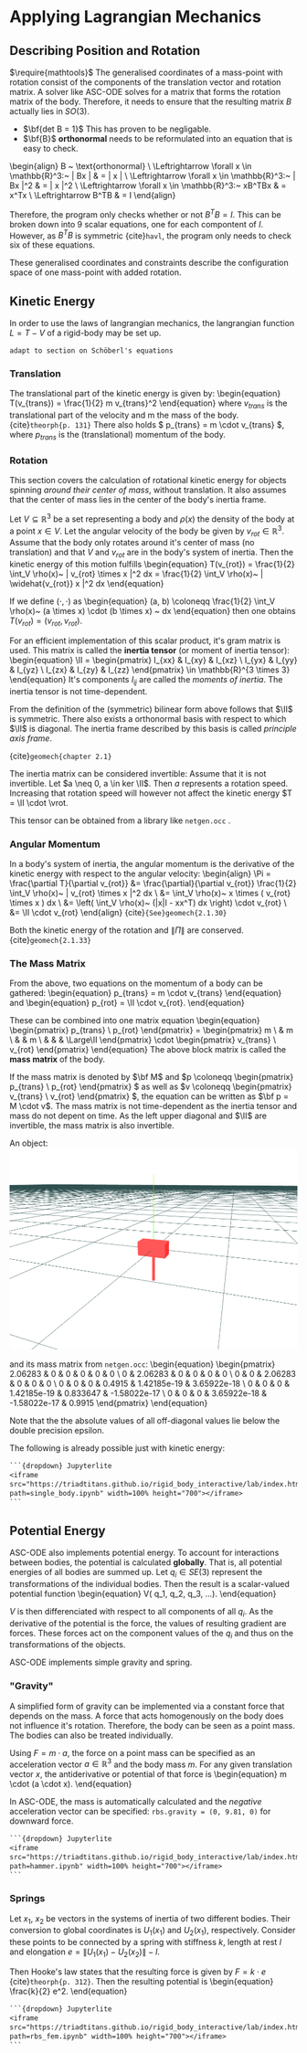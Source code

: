 # Applying Lagrangian Mechanics

## Describing Position and Rotation
$\require{mathtools}$
The generalised coordinates of a mass-point with rotation consist of the components of the translation vector and rotation matrix.
A solver like ASC-ODE solves for a matrix that forms the rotation matrix of the body.
Therefore, it needs to ensure that the resulting matrix $B$ actually lies in $SO(3)$.

 - $\bf{det B = 1}$ This has proven to be negligable.
 - $\bf{B}$ **orthonormal** needs to be reformulated into an equation that is easy to check.

\begin{align}
    B ~ \text{orthonormal} \\
    \Leftrightarrow \forall x \in \mathbb{R}^3:~ \| Bx \| & = \| x \| \\
    \Leftrightarrow \forall x \in \mathbb{R}^3:~ \| Bx \|^2 & = \| x \|^2 \\
    \Leftrightarrow \forall x \in \mathbb{R}^3:~ xB^TBx & = x^Tx \\
    \Leftrightarrow B^TB & = I
\end{align}

Therefore, the program only checks whether or not $B^TB = I$.
This can be broken down into 9 scalar equations, one for each compontent of $I$.
However, as $B^TB$ is symmetric {cite}`havl`, the program only needs to check six of these equations.

These generalised coordinates and constraints describe the configuration space of one mass-point with added rotation.


## Kinetic Energy

In order to use the laws of langrangian mechanics, the langrangian function $L = T - V$ of a rigid-body may be set up.
<!-- Let $ U(t)(x) = (t) + R(t) \cdot x \in SE(3) $. (See [](inertiaframes).) -->
```{admonition} TODO
adapt to section on Schöberl's equations
```

### Translation

The translational part of the kinetic energy is given by:
\begin{equation}
    T(v_{trans}) = \frac{1}{2} m v_{trans}^2
\end{equation}
where $v_{trans}$ is the translational part of the velocity and m the mass of the body.
{cite}`theorph{p. 131}`
There also holds $ p_{trans} = m \cdot v_{trans} $, where $p_{trans}$ is the (translational) momentum of the body.

### Rotation

This section covers the calculation of rotational kinetic energy for objects spinning *around their center of mass*,
without translation. It also assumes that the center of mass lies in the center of the body's inertia frame.

Let $V \subseteq \mathbb{R}^3$ be a set representing a body and $\rho(x)$ the density of the body at a point $x \in V$.
Let the angular velocity of the body be given by $v_{rot} \in \mathbb{R}^3$.
Assume that the body only rotates around it's center of mass (no translation) and that $V$ and $v_{rot}$ are in the body's system of inertia.
Then the kinetic energy of this motion fulfills
\begin{equation}
    T(v_{rot}) = \frac{1}{2} \int_V \rho(x)~ | v_{rot} \times x |^2 dx
               = \frac{1}{2} \int_V \rho(x)~ | \widehat{v_{rot}} x |^2 dx
\end{equation}

If we define $(\cdot, \cdot)$ as
\begin{equation}
    (a, b) \coloneqq \frac{1}{2} \int_V \rho(x)~ (a \times x) \cdot (b \times x) ~ dx
\end{equation}
then one obtains $T(v_{rot}) = (v_{rot}, v_{rot})$.

For an efficient implementation of this scalar product, it's gram matrix is used.
This matrix is called the **inertia tensor** (or moment of inertia tensor):
$\newcommand{\II}[0]{{\mathbb{I}}}$
\begin{equation}
    \II = \begin{pmatrix}
              I_{xx} & I_{xy} & I_{xz} \\
              I_{yx} & I_{yy} & I_{yz} \\
              I_{zx} & I_{zy} & I_{zz}
          \end{pmatrix} \in \mathbb{R}^{3 \times 3}
\end{equation}
It's components $I_{ij}$ are called the *moments of inertia*.
The inertia tensor is not time-dependent.

From the definition of the (symmetric) bilinear form above follows that $\II$ is symmetric.
There also exists a orthonormal basis with respect to which $\II$ is diagonal.
The inertia frame described by this basis is called *principle axis frame*.

{cite}`geomech{chapter 2.1}`

The inertia matrix can be considered invertible:
Assume that it is not invertible. Let $a \neq 0, a \in ker \II$. Then $a$ represents a rotation speed.
Increasing that rotation speed will however not affect the kinetic energy $T = \II \cdot \vrot.

This tensor can be obtained from a library like `netgen.occ` .

### Angular Momentum

In a body's system of inertia, the angular momentum is the derivative of the kinetic energy with respect to the angular velocity:
\begin{align}
    \Pi = \frac{\partial T}{\partial v_{rot}}
        &= \frac{\partial}{\partial v_{rot}} \frac{1}{2} \int_V \rho(x)~ | v_{rot} \times x |^2 dx \\
        &= \int_V \rho(x)~ x \times ( v_{rot} \times x ) dx \\
        &= \left( \int_V \rho(x)~ (|x|I - xx^T) dx \right) \cdot v_{rot} \\
        &= \II \cdot v_{rot}
\end{align}
{cite}`{See}geomech{2.1.30}`

Both the kinetic energy of the rotation and $\| \Pi \|$ are conserved. {cite}`geomech{2.1.33}`

### The Mass Matrix

From the above, two equations on the momentum of a body can be gathered:
\begin{equation}
    p_{trans} = m \cdot v_{trans}
\end{equation}
and
\begin{equation}
    p_{rot} = \II \cdot v_{rot}.
\end{equation}

These can be combined into one matrix equation
\begin{equation}
    \begin{pmatrix}
        p_{trans} \\
        p_{rot}
    \end{pmatrix}
    =
    \begin{pmatrix}
        m \\
         & m \\
         &   & m \\
         &   &   & \Large\II
    \end{pmatrix}
    \cdot
    \begin{pmatrix}
        v_{trans} \\
        v_{rot}
    \end{pmatrix}
\end{equation}
The above block matrix is called the **mass matrix** of the body.

If the mass matrix is denoted by $\bf M$ and $p \coloneqq \begin{pmatrix} p_{trans} \\ p_{rot} \end{pmatrix} $ as well as
$v \coloneqq \begin{pmatrix} v_{trans} \\ v_{rot} \end{pmatrix} $, the equation can be written as $\bf p = M \cdot v$.
The mass matrix is not time-dependent as the inertia tensor and mass do not depent on time.
As the left upper diagonal and $\II$ are invertible, the mass matrix is also invertible.

An object:
!["hammer"](hammer.png "hammer")

and its mass matrix from `netgen.occ`:
\begin{equation}
\begin{pmatrix}
    2.06283 & 0 & 0 & 0 & 0 & 0 \\
    0 & 2.06283 & 0 & 0 & 0 & 0 \\
    0 & 0 & 2.06283 & 0 & 0 & 0 \\
    0 & 0 & 0 & 0.4915 & 1.42185e-19 & 3.65922e-18 \\
    0 & 0 & 0 & 1.42185e-19 & 0.833647 & -1.58022e-17 \\
    0 & 0 & 0 & 3.65922e-18 & -1.58022e-17 & 0.9915
\end{pmatrix}
\end{equation}

Note that the the absolute values of all off-diagonal values lie below the double precision epsilon.

<!--
### The Center of Mass and the Origin of the Inertia System

In all of the above, only rotations around the center of mass were considered.
That is, the center of mass was always assumed to lie in the origin of the body's inertia frame.
This can be easily achieved during the setup of the system.

Otherwise, a rotation around the


```{admonition} TODO
jupyter(lite) example
```
-->

The following is already possible just with kinetic energy:
````{div} full-width
```{dropdown} Jupyterlite
<iframe src="https://triadtitans.github.io/rigid_body_interactive/lab/index.html?path=single_body.ipynb" width=100% height="700"></iframe>
```
````


## Potential Energy

ASC-ODE also implements potential energy.
To account for interactions between bodies, the potential is calculated **globally**.
That is, all potential energies of all bodies are summed up.
Let $q_i \in SE(3)$ represent the transformations of the individual bodies.
Then the result is a scalar-valued potential function
\begin{equation}
    V( q_1, q_2, q_3, ...).
\end{equation}

$V$ is then differenciated with respect to all components of all $q_i$.
As the derivative of the potential is the force, the values of resulting gradient are forces.
These forces act on the component values of the $q_i$ and thus on the transformations of the objects.

ASC-ODE implements simple gravity and spring.

### "Gravity"

A simplified form of gravity can be implemented via a constant force that depends on the mass.
A force that acts homogenously on the body does not influence it's rotation.
Therefore, the body can be seen as a point mass. The bodies can also be treated individually.

Using $F = m \cdot a$, the force on a point mass can be specified as an acceleration vector $a \in \mathbb{R}^3$ and the body mass $m$.
For any given translation vector $x$, the antiderivative or potential of that force is
\begin{equation}
    m \cdot (a \cdot x).
\end{equation}

In ASC-ODE, the mass is automatically calculated and the *negative* acceleration vector can be specified:
`rbs.gravity = (0, 9.81, 0)` for downward force.

````{div} full-width
```{dropdown} Jupyterlite
<iframe src="https://triadtitans.github.io/rigid_body_interactive/lab/index.html?path=hammer.ipynb" width=100% height="700"></iframe>
```
````

### Springs

Let $x_1$, $x_2$ be vectors in the systems of inertia of two different bodies. Their conversion to global coordinates is $U_1(x_1)$ and $U_2(x_1)$, respectively.
Consider these points to be connected by a spring with stiffness $k$, length at rest $l$ and elongation $e = \| U_1(x_1) - U_2(x_2) \| - l$.

Then Hooke's law states that the resulting force is given by $F = k \cdot e$ {cite}`theorph{p. 312}`.
Then the resulting potential is
\begin{equation}
    \frac{k}{2} e^2.
\end{equation}

````{div} full-width
```{dropdown} Jupyterlite
<iframe src="https://triadtitans.github.io/rigid_body_interactive/lab/index.html?path=rbs_fem.ipynb" width=100% height="700"></iframe>
```
````
